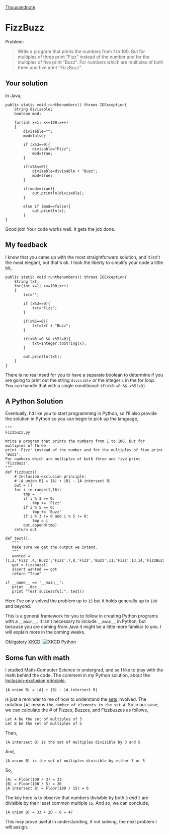 <link href="markdown.css" type="text/css" rel="stylesheet"></link>
<link href="prettify.css" type="text/css" rel="stylesheet" />
<script type="text/javascript" src="js/prettify.js"></script>
<script type="text/javascript" src="js/myscripts.js"></script>
<script type="text/javascript">
$(function() {
    styleCode();
});
</script>


[Thousandnote](index.html)

FizzBuzz
========
Problem:

> Write a program that prints the numbers from 1 to 100. But for multiples of three print "Fizz" instead of the number and for the multiples of five print "Buzz". For numbers which are multiples of both three and five print "FizzBuzz".

Your solution
-------------
In Java,
    
    public static void runthenumbers() throws IOException{
        String divisable;
        boolean mod;
    
        for(int x=1; x<=100;x++)
        {
            divisable="";
            mod=false;
            
            if (x%3==0){
                divisable="Fizz";
                mod=true;
            }
            
            if(x%5==0){
                divisable=divisable + "Buzz";
                mod=true;
            }
            
            if(mod==true){
                out.println(divisable);
            }
            
            else if (mod==false){
                out.println(x);
            }
    }
    
Good job! Your code works well. It gets the job done.

My feedback
-----------
I know that you came up with the most straightforward solution, and
it isn't the most elegant, but that's ok. I took the liberty to simplify your code a little bit,

    public static void runthenumbers() throws IOException{
		String txt;
		for(int x=1; x<=100;x++)
		{
			txt="";
			
			if (x%3==0){
				txt="Fizz";
			}
			
			if(x%5==0){
				txt=txt + "Buzz";
			}
			
			if(x%3!=0 && x%5!=0){
     			txt=Integer.toString(x);
			}
			
			out.println(txt);
		}
	}

There is no real need for you to have a separate boolean to determine if you are going to print out the string `divisible` or the integer `i` in the for loop. You can handle that with a single conditional: `if(x%3!=0 && x%5!=0)`.

A Python Solution
-----------------
Eventually, I'd like you to start programming in Python, so I'll also provide the solution in Python so you can begin to pick up the language,

    """
    Fizzbuzz.py
    
    Write a program that prints the numbers from 1 to 100. But for multiples of three 
    print 'Fizz' instead of the number and for the multiples of five print 'Buzz'. 
    For numbers which are multiples of both three and five print 'FizzBuzz'.
    """
    def fizzbuzz():
        # Inclusion-exclusion principle:
        # |A union B| = |A| + |B| - |A intersect B|
        out = []
        for i in range(1,16):
            tmp = ''
            if i % 3 == 0:
                tmp += 'Fizz'
            if i % 5 == 0:
                tmp += 'Buzz'
            if i % 3 != 0 and i % 5 != 0:
                tmp = i
            out.append(tmp)
        return out
    
    def test():
       """
       Make sure we get the output we intend.
       """
       wanted = [1,2,'Fizz',4,'Buzz','Fizz',7,8,'Fizz','Buzz',11,'Fizz',13,14,'FizzBuzz']
       got = fizzbuzz()
       assert wanted == got
       return "True"
       
    if __name__ == '__main__':
       print __doc__
       print "Test successful:", test()

Here I've only solved the problem up to `15` but it holds generally up to `100` and beyond.

This is a general framework for you to follow in creating Python programs with a `__main__`. It isn't necessary to include `__main__` in Python, but because you are coming from Java it might be a little more familiar to you. I will explain more in the coming weeks.

Obligatory [XKCD](http://xkcd.com/353/): ![XKCD Python](http://imgs.xkcd.com/comics/python.png "XKCD Python")

Some fun with math
------------------
I studied Math-Computer Science in undergrad, and so I like to play with the math behind the code. The comment in my Python solution, about the [Inclusion-exclusion principle](http://en.wikipedia.org/wiki/Inclusion&#45;exclusion_principle),

    |A union B| = |A| + |B| - |A intersect B|
    
is just a reminder to me of how to understand the [sets](http://en.wikipedia.org/wiki/Set_&#40;mathematics&#41;) involved. The notation `|A|` means `the number of elements in the set A`. So in our case, we can calculate the # of Fizzes, Buzzes, and Fizzbuzzes as follows,

    Let A be the set of multiples of 3
    Let B be the set of multiples of 5
    
Then,

    (A intersect B) is the set of multiples divisible by 3 and 5

And,

    (A union B) is the set of multiples divisible by either 3 or 5
    
So,

    |A| = Floor(100 / 3) = 33
    |B| = Floor(100 / 5) = 20
    |A intersect B| = Floor(100 / 15) = 6
    
The key here is to observe that numbers divisible by both `3` *and* `5` are divisible by their least common multiple `15`. And so, we can conclude,

    |A union B| = 33 + 20 - 6 = 47
    
This may prove useful in understanding, if not solving, the next problem I will assign.
